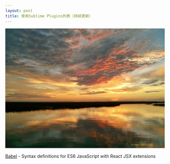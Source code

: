 ```yaml
---
layout: post
title: 常用Sublime Plugins列表（持续更新）
---
```


![](/images/Bing_699.JPG "")

[Babel](https://github.com/babel/babel-sublime) - Syntax definitions for ES6 JavaScript with React JSX extensions
